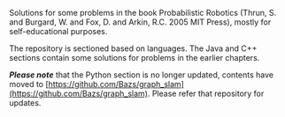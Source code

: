 Solutions for some problems in the book Probabilistic Robotics (Thrun, S. and Burgard, W. and Fox, D. and Arkin, R.C. 2005 MIT Press), mostly for self-educational purposes.

The repository is sectioned based on languages. The Java and C++ sections contain some solutions for problems in the earlier chapters.

***Please note*** that the Python section is no longer updated, contents have moved to [https://github.com/Bazs/graph_slam](https://github.com/Bazs/graph_slam). Please refer that repository for updates.

